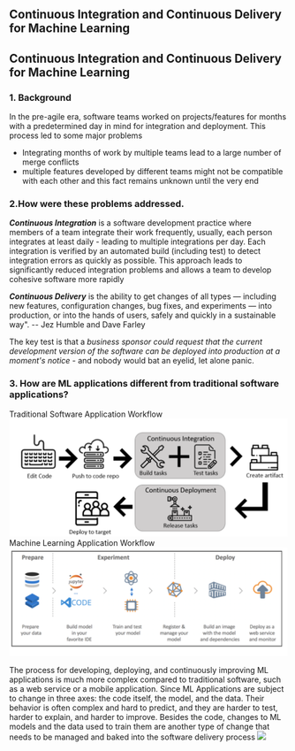 ## Continuous Integration and Continuous Delivery for Machine Learning

## Continuous Integration and Continuous Delivery for Machine Learning

### 1. Background
In the pre-agile era, software teams worked on projects/features for months with a predetermined day in mind for integration and deployment. This process led to some major problems
* Integrating months of work by multiple teams lead to a large number of merge conflicts
* multiple features developed by different teams might not be compatible with each other and this fact remains unknown until the very end

### 2.How were these problems addressed.

_**Continuous Integration**_ is a software development practice where members of a team integrate their work frequently, usually, each person integrates at least daily - leading to multiple integrations per day. Each integration is verified by an automated build (including test) to detect integration errors as quickly as possible. This approach leads to significantly reduced integration problems and allows a team to develop cohesive software more rapidly

_**Continuous Delivery**_ is the ability to get changes of all types — including new features, configuration changes, bug fixes, and experiments — into production, or into the hands of users, safely and quickly in a sustainable way". -- Jez Humble and Dave Farley

The key test is that a _business sponsor could request that the current development version of the software can be deployed into production at a moment's notice_ - and nobody would bat an eyelid, let alone panic.

### 3. **How are ML applications different from traditional software applications?**

Traditional Software Application Workflow
![](https://github.com/iamlost127/codeday-ml-ci-cd/blob/master/images/classic_pipeline.PNG)
Machine Learning Application Workflow
![](https://github.com/iamlost127/codeday-ml-ci-cd/blob/master/images/MLPipeline.PNG)

The process for developing, deploying, and continuously improving ML applications is much 
more complex compared to traditional software, such as a web service or a mobile application. 
Since ML Applications are subject to change in three axes: the code itself, the model, 
and the data. Their behavior is often complex and hard to predict, and they are harder to test, 
harder to explain, and harder to improve.
Besides the code, changes to ML models and the data used to train them are another type of 
change that needs to be managed and baked into the software delivery process
![](https://github.com/vivekkr12/codeday-ml-ci-cd/blob/master/images/ML%20applications.PNG)
